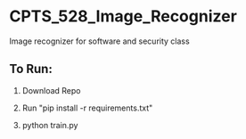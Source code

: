 # CPTS_528_Image_Recognizer
Image recognizer for software and security class

## To Run:

1. Download Repo

2. Run "pip install -r requirements.txt"

3. python train.py